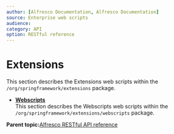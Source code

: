 ```yaml
---
author: [Alfresco Documentation, Alfresco Documentation]
source: Enterprise web scripts
audience: 
category: API
option: RESTful reference
---
```


# Extensions

This section describes the Extensions web scripts within the `/org/springframework/extensions` package.

-   **[Webscripts](../references/RESTful-Webscripts.md)**  
 This section describes the Webscripts web scripts within the `/org/springframework/extensions/webscripts` package.

**Parent topic:**[Alfresco RESTful API reference](../references/RESTful-intro.md)

